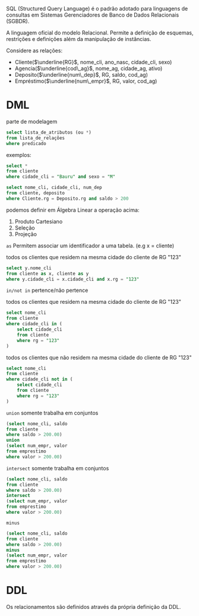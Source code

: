 SQL (Structured Query Language) é o padrão adotado para linguagens de consultas em Sistemas Gerenciadores de Banco de Dados Relacionais (SGBDR).

A linguagem oficial do modelo Relacional. Permite a definição de esquemas, restrições e definições além da manipulação de instâncias.

Considere as relações:
- Cliente($\underline{RG}$, nome_cli, ano_nasc, cidade_cli, sexo)
- Agencia($\underline{cod\_ag}$, nome_ag, cidade_ag, ativo)
- Deposito($\underline{num\_dep}$, RG, saldo, cod_ag)
- Empréstimo($\underline{num\_empr}$, RG, valor, cod_ag)
# DML
parte de modelagem
```sql
select lista_de_atributos (ou *)
from lista_de_relações
where predicado
```

exemplos:
```sql
select * 
from cliente
where cidade_cli = "Bauru" and sexo = "M"
```

```sql
select nome_cli, cidade_cli, num_dep
from cliente, deposito
where Cliente.rg = Deposito.rg and saldo > 200
```

podemos definir em Álgebra Linear a operação acima:
1. Produto Cartesiano
2. Seleção
3. Projeção


`as`
Permitem associar um identificador a uma tabela. (e.g x = cliente)

todos os clientes que residem na mesma cidade do cliente de RG "123"
```sql
select y.nome_cli
from cliente as x, cliente as y
where y.cidade_cli = x.cidade_cli and x.rg = "123"
```

`in/not in`
pertence/não pertence

todos os clientes que residem na mesma cidade do cliente de RG "123"
```sql
select nome_cli
from cliente
where cidade_cli in (
	select cidade_cli 
	from cliente
	where rg = "123"
)
```

todos os clientes que não residem na mesma cidade do cliente de RG "123"
```sql
select nome_cli
from cliente
where cidade_cli not in (
	select cidade_cli 
	from cliente
	where rg = "123"
)
```
`union`
somente trabalha em conjuntos
```sql
(select nome_cli, saldo
from cliente
where saldo > 200.00)
union 
(select num_empr, valor
from emprestimo
where valor > 200.00)
```

`intersect`
somente trabalha em conjuntos
```sql
(select nome_cli, saldo
from cliente
where saldo > 200.00)
intersect 
(select num_empr, valor
from emprestimo
where valor > 200.00)
```
`minus`
```sql
(select nome_cli, saldo
from cliente
where saldo > 200.00)
minus 
(select num_empr, valor
from emprestimo
where valor > 200.00)
```
# DDL
Os relacionamentos são definidos através da própria definição da DDL.
